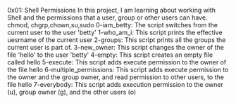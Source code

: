 0x01: Shell Permissions
In this project, I am learning about working with Shell and the permissions that a user, group or other users can have. 
chmod, chgrp,chown,su,sudo
0-iam_betty: The script switches from the current user to the user 'betty'
1-who_am_i: This script prints the effective uesrname of the current user
2-groups: This script prints all the groups the current user is part of.
3-new_owner: This script changes the owner of the file 'hello' to the user 'betty'
4-empty: This script creates an empty file called hello
5-execute: This script adds execute permission to the owner of the file hello
6-multiple_permissions: This script adds execute permission to the owner and the group owner, and read permission to other users, to the file hello
7-everybody: This script adds execution permission to the owner (u), group owner (g), and the other users (o)
